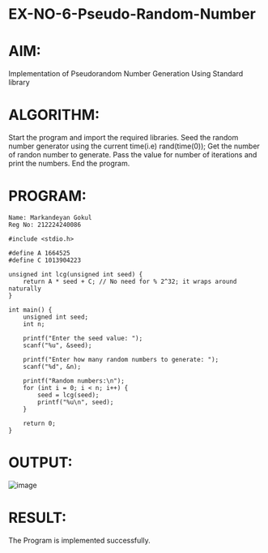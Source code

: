 # EX-NO-6-Pseudo-Random-Number

# AIM: 
Implementation of Pseudorandom Number Generation Using Standard library

# ALGORITHM:
Start the program and import the required libraries.
Seed the random number generator using the current time(i.e) rand(time(0));
Get the number of randon number to generate.
Pass the value for number of iterations and print the numbers.
End the program.

# PROGRAM:
```
Name: Markandeyan Gokul
Reg No: 212224240086
```

```
#include <stdio.h>

#define A 1664525
#define C 1013904223

unsigned int lcg(unsigned int seed) {
    return A * seed + C; // No need for % 2^32; it wraps around naturally
}

int main() {
    unsigned int seed;
    int n;

    printf("Enter the seed value: ");
    scanf("%u", &seed);
    
    printf("Enter how many random numbers to generate: ");
    scanf("%d", &n);

    printf("Random numbers:\n");
    for (int i = 0; i < n; i++) {
        seed = lcg(seed);
        printf("%u\n", seed);
    }

    return 0;
}
```
# OUTPUT:
![image](https://github.com/user-attachments/assets/764ceef5-41cb-44d6-b8df-383b216e9c01)

# RESULT:
The Program is implemented successfully.
